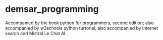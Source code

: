 # demsar_programming
Accompanied by the book python for programmers, second edition;
also accompanied by  w3schools python turtorial;
also accompanied by internet search and Mistral Le Chat AI
